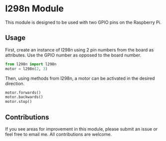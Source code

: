 # l298n Module
This module is designed to be used with two GPIO pins on the Raspberry Pi.

## Usage
First, create an instance of l298n using 2 pin numbers from the board as 
attributes. Use the GPIO number as opposed to the board number.

```python
from l298n import l298n
motor = l298n(2, 3)
```

Then, using methods from l298n, a motor can be activated in the desired direction.
```python
motor.forwards()
motor.backwards()
motor.stop()
```

## Contributions
If you see areas for improvement in this module, please submit an issue or 
feel free to email me. All contributions are welcome.
